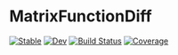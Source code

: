 # MatrixFunctionDiff

[![Stable](https://img.shields.io/badge/docs-stable-blue.svg)](https://xuequan818.github.io/MatrixFunctionDiff.jl/stable/)
[![Dev](https://img.shields.io/badge/docs-dev-blue.svg)](https://xuequan818.github.io/MatrixFunctionDiff.jl/dev/)
[![Build Status](https://github.com/xuequan818/MatrixFunctionDiff.jl/actions/workflows/CI.yml/badge.svg?branch=main)](https://github.com/xuequan818/MatrixFunctionDiff.jl/actions/workflows/CI.yml?query=branch%3Amain)
[![Coverage](https://codecov.io/gh/xuequan818/MatrixFunctionDiff.jl/branch/main/graph/badge.svg)](https://codecov.io/gh/xuequan818/MatrixFunctionDiff.jl)
